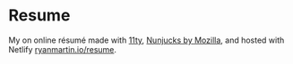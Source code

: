 # Resume

My on online résumé made with [11ty](https://www.11ty.dev/docs/), [Nunjucks by Mozilla](https://mozilla.github.io/nunjucks/), and hosted with Netlify [ryanmartin.io/resume](ryanmartin.io/resume).